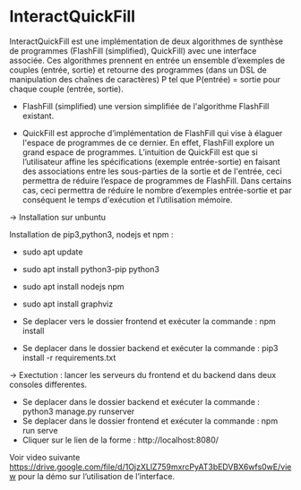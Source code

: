 # InteractQuickFill
InteractQuickFill est une implémentation de deux algorithmes de synthèse de programmes (FlashFill (simplified), QuickFill) avec  une interface associée.
Ces algorithmes prennent en entrée  un ensemble  d’exemples de couples (entrée, sortie) et retourne des programmes (dans un DSL de manipulation des chaînes de caractères) P tel que P(entrée) = sortie pour chaque couple (entrée, sortie).

- FlashFill (simplified) une version simplifiée de l'algorithme FlashFill existant.

- QuickFill est approche d’implémentation de FlashFill qui vise à élaguer l'espace de programmes de ce dernier. En effet, FlashFill explore un grand espace de programmes.
L’intuition de QuickFill est que si l’utilisateur affine les spécifications (exemple entrée-sortie) en faisant des associations entre les sous-parties de la sortie et de l'entrée, ceci permettra de réduire l’espace de programmes de FlashFill. Dans certains cas, ceci permettra de réduire le nombre d’exemples entrée-sortie et par conséquent le temps d'exécution et l’utilisation mémoire. 
 
-> Installation sur unbuntu

Installation de pip3,python3, nodejs et npm : 

- sudo apt update
- sudo apt install python3-pip python3
- sudo apt install nodejs npm
- sudo apt install graphviz

- Se deplacer vers le dossier frontend et exécuter la commande : npm install
- Se deplacer dans le dossier backend et exécuter la commande : pip3 install -r requirements.txt

-> Exectution : lancer les serveurs du frontend et du backend dans deux consoles differentes.

- Se deplacer dans le dossier backend et exécuter la commande : python3 manage.py runserver
- Se deplacer dans le dossier frontend et exécuter la commande : npm run serve
- Cliquer sur le lien de la forme : http://localhost:8080/ 


Voir video suivante https://drive.google.com/file/d/1OjzXLlZ759mxrcPyAT3bEDVBX6wfs0wE/view pour la démo sur l’utilisation de l’interface.






